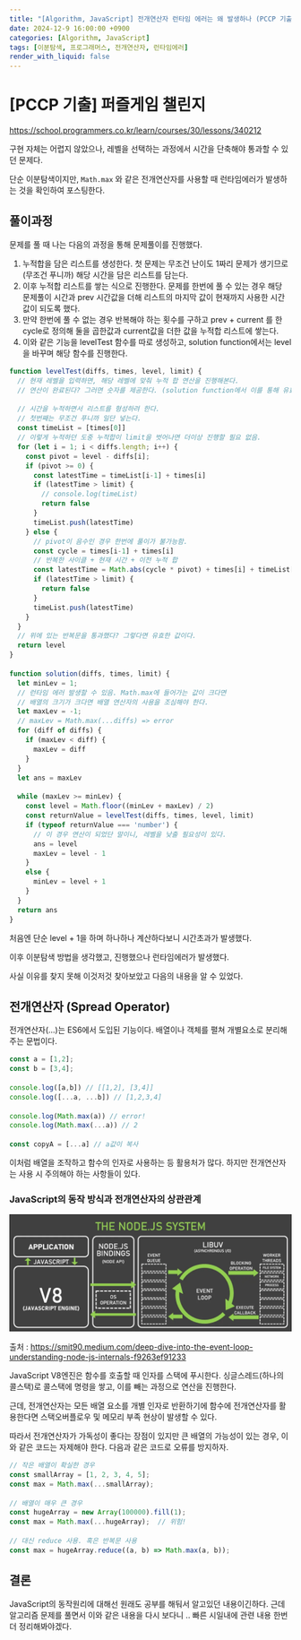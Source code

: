 ```yaml
---
title: "[Algorithm, JavaScript] 전개연산자 런타임 에러는 왜 발생하나 (PCCP 기출 - 퍼즐게임 챌린지)"
date: 2024-12-9 16:00:00 +0900
categories: [Algorithm, JavaScript]
tags: [이분탐색, 프로그래머스, 전개연산자, 런타임에러]
render_with_liquid: false
---
```


# [PCCP 기출] 퍼즐게임 챌린지

https://school.programmers.co.kr/learn/courses/30/lessons/340212

구현 자체는 어렵지 않았으나, 레벨을 선택하는 과정에서 시간을 단축해야 통과할 수 있던 문제다.

단순 이분탐색이지만, `Math.max` 와 같은 전개연산자를 사용할 때 런타임에러가 발생하는 것을 확인하여 포스팅한다.

## 풀이과정

문제를 풀 때 나는 다음의 과정을 통해 문제풀이를 진행했다.

1. 누적합을 담은 리스트를 생성한다. 첫 문제는 무조건 난이도 1짜리 문제가 생기므로 (무조건 푸니까) 해당 시간을 담은 리스트를 담는다.
2. 이후 누적합 리스트를 쌓는 식으로 진행한다. 문제를 한번에 풀 수 있는 경우 해당 문제풀이 시간과 prev 시간값을 더해 리스트의 마지막 값이 현재까지 사용한 시간 값이 되도록 했다.
3. 만약 한번에 풀 수 없는 경우 반복해야 하는 횟수를 구하고 prev + current 를 한 cycle로 정의해 둘을 곱한값과 current값을 더한 값을 누적합 리스트에 쌓는다.
4. 이와 같은 기능을 levelTest 함수를 따로 생성하고, solution function에서는 level을 바꾸며 해당 함수를 진행한다.

```ts
function levelTest(diffs, times, level, limit) {
  // 현재 레벨을 입력하면, 해당 레벨에 맞춰 누적 합 연산을 진행해본다.
  // 연산이 완료된다? 그러면 숫자를 제공한다. (solution function에서 이를 통해 유효성을 판단한다.)

  // 시간을 누적하면서 리스트를 형성하려 한다.
  // 첫번째는 무조건 푸니까 일단 넣는다.
  const timeList = [times[0]]
  // 이렇게 누적하던 도중 누적합이 limit을 벗어나면 더이상 진행할 필요 없음.
  for (let i = 1; i < diffs.length; i++) {
    const pivot = level - diffs[i];
    if (pivot >= 0) {
      const latestTime = timeList[i-1] + times[i]
      if (latestTime > limit) {
        // console.log(timeList)
        return false
      }
      timeList.push(latestTime)
    } else {
      // pivot이 음수인 경우 한번에 풀이가 불가능함.
      const cycle = times[i-1] + times[i]
      // 반복한 사이클 + 현재 시간 + 이전 누적 합
      const latestTime = Math.abs(cycle * pivot) + times[i] + timeList[i-1] 
      if (latestTime > limit) {
        return false
      }
      timeList.push(latestTime)
    }
  }
  // 위에 있는 반복문을 통과했다? 그렇다면 유효한 값이다.
  return level
}

function solution(diffs, times, limit) {
  let minLev = 1;
  // 런타임 에러 발생할 수 있음. Math.max에 들어가는 값이 크다면
  // 배열의 크기가 크다면 배열 연산자의 사용을 조심해야 한다.
  let maxLev = -1;
  // maxLev = Math.max(...diffs) => error
  for (diff of diffs) {
    if (maxLev < diff) {
      maxLev = diff
    }
  }
  let ans = maxLev

  while (maxLev >= minLev) {
    const level = Math.floor((minLev + maxLev) / 2)
    const returnValue = levelTest(diffs, times, level, limit)
    if (typeof returnValue === 'number') {
      // 이 경우 연산이 되었단 말이니, 레벨을 낮출 필요성이 있다.
      ans = level
      maxLev = level - 1
    }
    else {
      minLev = level + 1
    }
  }
  return ans
}
```

처음엔 단순 level + 1을 하며 하나하나 계산하다보니 시간초과가 발생했다.

이후 이분탐색 방법을 생각했고, 진행했으나 런타임에러가 발생했다.

사실 이유를 찾지 못해 이것저것 찾아보았고 다음의 내용을 알 수 있었다.

## 전개연산자 (Spread Operator)

전개연산자(...)는 ES6에서 도입된 기능이다. 배열이나 객체를 펼쳐 개별요소로 분리해주는 문법이다.

```js
const a = [1,2];
const b = [3,4];

console.log([a,b]) // [[1,2], [3,4]]
console.log([...a, ...b]) // [1,2,3,4]

console.log(Math.max(a)) // error!
console.log(Math.max(...a)) // 2

const copyA = [...a] // a값이 복사
```

이처럼 배열을 조작하고 함수의 인자로 사용하는 등 활용처가 많다. 하지만 전개연산자는 사용 시 주의해야 하는 사항들이 있다.

### JavaScript의 동작 방식과 전개연산자의 상관관계

<img src="/assets/img/Algorithm/programmers/241209/node_eventloop.webp" alt="node event loop">

출처 : https://smit90.medium.com/deep-dive-into-the-event-loop-understanding-node-js-internals-f9263ef91233

JavaScript V8엔진은 함수를 호출할 때 인자를 스택에 푸시한다. 싱글스레드(하나의 콜스택)로 콜스택에 명령을 쌓고, 이를 빼는 과정으로 연산을 진행한다. 

근데, 전개연산자는 모든 배열 요소를 개별 인자로 반환하기에 함수에 전개연산자를 활용한다면 스택오버플로우 및 메모리 부족 현상이 발생할 수 있다.

따라서 전개연산자가 가독성이 좋다는 장점이 있지만 큰 배열의 가능성이 있는 경우, 이와 같은 코드는 자제해야 한다. 다음과 같은 코드로 오류를 방지하자.

```js
// 작은 배열이 확실한 경우
const smallArray = [1, 2, 3, 4, 5];
const max = Math.max(...smallArray);

// 배열이 매우 큰 경우
const hugeArray = new Array(100000).fill(1);
const max = Math.max(...hugeArray);  // 위험!

// 대신 reduce 사용. 혹은 반복문 사용
const max = hugeArray.reduce((a, b) => Math.max(a, b));
```

## 결론

JavaScript의 동작원리에 대해선 원래도 공부를 해둬서 알고있던 내용이긴하다.
근데 알고리즘 문제를 풀면서 이와 같은 내용을 다시 보다니 .. 빠른 시일내에 관련 내용 한번 더 정리해봐야겠다. 
